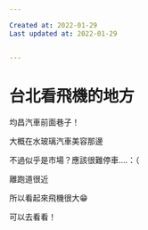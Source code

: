 ```yaml
---

Created at: 2022-01-29
Last updated at: 2022-01-29


---
```


# 台北看飛機的地方


均昌汽車前面巷子！

大概在水玻璃汽車美容那邊

不過似乎是市場？應該很難停車….：（

離跑道很近

所以看起來飛機很大😁

可以去看看！

